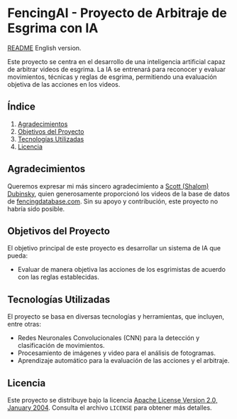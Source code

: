 # FencingAI - Proyecto de Arbitraje de Esgrima con IA

[README](README_EN) English version.

Este proyecto se centra en el desarrollo de una inteligencia artificial capaz de arbitrar videos de esgrima. La IA se entrenará para reconocer y evaluar movimientos, técnicas y reglas de esgrima, permitiendo una evaluación objetiva de las acciones en los videos.

## Índice

1. [Agradecimientos](#agradecimientos)
2. [Objetivos del Proyecto](#objetivos-del-proyecto)
3. [Tecnologías Utilizadas](#tecnologías-utilizadas)
4. [Licencia](#licencia)

## Agradecimientos

Queremos expresar mi más sincero agradecimiento a [Scott (Shalom) Dubinsky](https://www.linkedin.com/in/sdubinsky/), quien generosamente proporcionó los videos de la base de datos de [fencingdatabase.com](https://www.fencingdatabase.com). Sin su apoyo y contribución, este proyecto no habría sido posible.

## Objetivos del Proyecto

El objetivo principal de este proyecto es desarrollar un sistema de IA que pueda:

- Evaluar de manera objetiva las acciones de los esgrimistas de acuerdo con las reglas establecidas.

## Tecnologías Utilizadas

El proyecto se basa en diversas tecnologías y herramientas, que incluyen, entre otras:

- Redes Neuronales Convolucionales (CNN) para la detección y clasificación de movimientos.
- Procesamiento de imágenes y video para el análisis de fotogramas.
- Aprendizaje automático para la evaluación de las acciones y el arbitraje.

## Licencia

Este proyecto se distribuye bajo la licencia [Apache License Version 2.0, January 2004](LICENSE). Consulta el archivo `LICENSE` para obtener más detalles.
